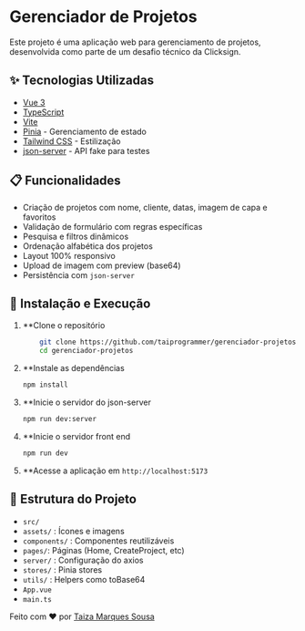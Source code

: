 # Gerenciador de Projetos

Este projeto é uma aplicação web para gerenciamento de projetos, desenvolvida como parte de um desafio técnico da Clicksign.

## ✨ Tecnologias Utilizadas

- [Vue 3](https://vuejs.org/)
- [TypeScript](https://www.typescriptlang.org/)
- [Vite](https://vitejs.dev/)
- [Pinia](https://pinia.vuejs.org/) - Gerenciamento de estado
- [Tailwind CSS](https://tailwindcss.com/) - Estilização
- [json-server](https://github.com/typicode/json-server) - API fake para testes

## 📋 Funcionalidades

- Criação de projetos com nome, cliente, datas, imagem de capa e favoritos
- Validação de formulário com regras específicas
- Pesquisa e filtros dinâmicos
- Ordenação alfabética dos projetos
- Layout 100% responsivo
- Upload de imagem com preview (base64)
- Persistência com `json-server`

## 🚀 Instalação e Execução

1. **Clone o repositório

    ```bash
        git clone https://github.com/taiprogrammer/gerenciador-projetos.git
        cd gerenciador-projetos

2. **Instale as dependências

    ```bash
    npm install

3. **Inicie o servidor do json-server

    ```bash
    npm run dev:server

4. **Inicie o servidor front end

    ```bash
    npm run dev

5. **Acesse a aplicação em `http://localhost:5173`

## 📁 Estrutura do Projeto
- `src/`
- `assets/` : Ícones e imagens
- `components/` : Componentes reutilizáveis
- `pages/`: Páginas (Home, CreateProject, etc)
- `server/` : Configuração do axios
- `stores/` : Pinia stores
- `utils/` : Helpers como toBase64
- `App.vue`
- `main.ts`

Feito com ❤️ por [Taiza Marques Sousa](https://github.com/taiprogrammer)
